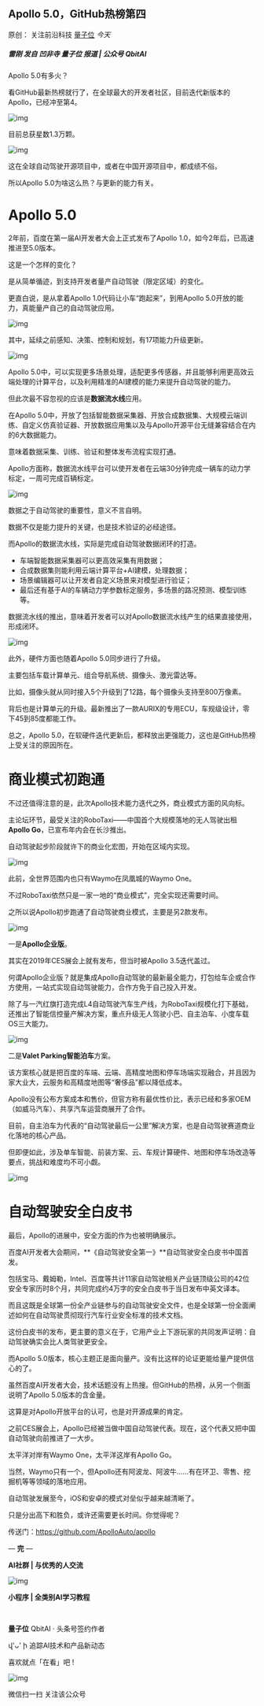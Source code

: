 ## Apollo 5.0，GitHub热榜第四

原创： 关注前沿科技 [量子位](javascript:void(0);) *今天*

##### 雷刚 发自 凹非寺  量子位 报道 | 公众号 QbitAI

Apollo 5.0有多火？

看GitHub最新热榜就行了，在全球最大的开发者社区，目前迭代新版本的Apollo，已经冲至第4。

![img](https://mmbiz.qpic.cn/mmbiz_png/YicUhk5aAGtDxNvU50qibwk2AXShcibNp0T1FUoN01zpsp7zFUgVYPdOltjFKm1iazxhnTwAWKLjg5CYLY7ruzm6Lg/640?wx_fmt=png&tp=webp&wxfrom=5&wx_lazy=1&wx_co=1)

目前总获星数1.3万颗。

![img](https://mmbiz.qpic.cn/mmbiz_png/YicUhk5aAGtDxNvU50qibwk2AXShcibNp0TEDpA9aphGcLeVG0gd7j8lT6ckiculvqOkWZNiao5E0icSiaFOlqfa4pLHw/640?wx_fmt=png&tp=webp&wxfrom=5&wx_lazy=1&wx_co=1)

这在全球自动驾驶开源项目中，或者在中国开源项目中，都成绩不俗。

所以Apollo 5.0为啥这么热？与更新的能力有关。

# Apollo 5.0

2年前，百度在第一届AI开发者大会上正式发布了Apollo 1.0，如今2年后，已高速推进至5.0版本。

这是一个怎样的变化？

是从简单循迹，到支持开发者量产自动驾驶（限定区域）的变化。

更直白说，是从拿着Apollo 1.0代码让小车“跑起来”，到用Apollo 5.0开放的能力，真能量产自己的自动驾驶应用。

![img](https://mmbiz.qpic.cn/mmbiz_png/YicUhk5aAGtAXnRXs5jt1drQxa93nyo2nVzANAv2DXvHFWhdTK4h5ZJdkfwyMKI06nFiceIx6RNcVTM9Zt2ZyzPQ/640?wx_fmt=png&tp=webp&wxfrom=5&wx_lazy=1&wx_co=1)

其中，延续之前感知、决策、控制和规划，有17项能力升级更新。

![img](https://mmbiz.qpic.cn/mmbiz_jpg/YicUhk5aAGtDxNvU50qibwk2AXShcibNp0Tej50oYq6Xn0Igm0xouUPA3bPficvNDYB5aFKxV5CRfVZTGBibYK7ehkA/640?wx_fmt=jpeg&tp=webp&wxfrom=5&wx_lazy=1&wx_co=1)

Apollo 5.0中，可以实现更多场景处理，适配更多传感器，并且能够利用更高效云端处理的计算平台，以及利用精准的AI建模的能力来提升自动驾驶的能力。

但此次最不容忽视的应该是**数据流水线**应用。

在Apollo 5.0中，开放了包括智能数据采集器、开放合成数据集、大规模云端训练、自定义仿真验证器、开放数据应用集以及与Apollo开源平台无缝兼容结合在内的6大数据能力。

意味着数据采集、训练、验证和整体发布流程实现打通。

Apollo方面称，数据流水线平台可以使开发者在云端30分钟完成一辆车的动力学标定，一周可完成百辆标定。

![img](https://mmbiz.qpic.cn/mmbiz_jpg/YicUhk5aAGtDxNvU50qibwk2AXShcibNp0TBCicNgCT6zDXCP1LKFGrysvtZJghJcDOSumtxwLWvTWuec3nvNOZicDA/640?wx_fmt=jpeg&tp=webp&wxfrom=5&wx_lazy=1&wx_co=1)

数据之于自动驾驶的重要性，意义不言自明。

数据不仅是能力提升的关键，也是技术验证的必经途径。

而Apollo的数据流水线，实际是完成自动驾驶数据闭环的打造。

- 车端智能数据采集器可以更高效采集有用数据；
- 合成数据集则能利用云端计算平台+AI建模，处理数据；
- 场景编辑器可以让开发者自定义场景来对模型进行验证；
- 最后还有基于AI的车辆动力学参数标定服务，多场景的路况预测、模型训练等。

数据流水线的推出，意味着开发者可以对Apollo数据流水线产生的结果直接使用，形成闭环。

![img](https://mmbiz.qpic.cn/mmbiz_png/YicUhk5aAGtDxNvU50qibwk2AXShcibNp0Tu7ZUQYVuPT6jYoRmGbToqQTkYBnZic70iaGnUHCacbfNANicdvxJib162Q/640?wx_fmt=png&tp=webp&wxfrom=5&wx_lazy=1&wx_co=1)

此外，硬件方面也随着Apollo 5.0同步进行了升级。

主要包括车载计算单元、组合导航系统、摄像头、激光雷达等。

比如，摄像头就从同时接入5个升级到了12路，每个摄像头支持至800万像素。

背后也是计算单元的升级。最新推出了一款AURIX的专用ECU，车规级设计，零下45到85度都能工作。

总之，Apollo 5.0，在软硬件迭代更新后，都释放出更强能力，这也是GitHub热榜上受关注的原因所在。

# 商业模式初跑通

不过还值得注意的是，此次Apollo技术能力迭代之外，商业模式方面的风向标。

主论坛环节，最受关注的RoboTaxi——中国首个大规模落地的无人驾驶出租**Apollo Go**，已宣布年内会在长沙推出。

自动驾驶起步阶段就许下的商业化宏图，开始在区域内实现。

![img](https://mmbiz.qpic.cn/mmbiz_jpg/YicUhk5aAGtCwFWYnxAKiaOA4lF8GBrWVL6Eib6LkBzrpo3rGXLToiblXp7UXZNRMvd8lfGgMScC2YVUYU94zcze3w/640?wx_fmt=jpeg&tp=webp&wxfrom=5&wx_lazy=1&wx_co=1)

此前，全世界范围内也只有Waymo在凤凰城的Waymo One。

不过RoboTaxi依然只是一家一地的“商业模式”，完全实现还需要时间。

之所以说Apollo初步跑通了自动驾驶商业模式，主要是另2款发布。

![img](https://mmbiz.qpic.cn/mmbiz_jpg/YicUhk5aAGtDxNvU50qibwk2AXShcibNp0TTe2KMjjfaN2yNCJuWwedLXWVvuUc2eDuic9N5XWeNDsqg6WJVyj6tAQ/640?wx_fmt=jpeg&tp=webp&wxfrom=5&wx_lazy=1&wx_co=1)

一是**Apollo企业版**。

其实在2019年CES展会上就有发布，但当时被Apollo 3.5迭代盖过。

何谓Apollo企业版？就是集成Apollo自动驾驶的最新最全能力，打包给车企或合作方使用，一站式实现自动驾驶能力，合作方免于自己投入开发。

除了与一汽红旗打造完成L4自动驾驶汽车生产线，为RoboTaxi规模化打下基础，还推出了智能信控量产解决方案，重点升级无人驾驶小巴、自主泊车、小度车载OS三大能力。

![img](https://mmbiz.qpic.cn/mmbiz_png/YicUhk5aAGtAXnRXs5jt1drQxa93nyo2nZ1Jl1W3raTsLIHBg2o6dWlBccboxIJuKgUiav3UhqqiaupIngibYLY4CQ/640?wx_fmt=png&tp=webp&wxfrom=5&wx_lazy=1&wx_co=1)

二是**Valet Parking智能泊车**方案。

该方案核心就是把百度的车端、云端、高精度地图和停车场端实现融合，并且因为家大业大，云服务和高精度地图等“奢侈品”都以降低成本。

Apollo没有公布方案成本和售价，但官方称有最优性价比，表示已经和多家OEM（如威马汽车）、共享汽车运营商展开了合作。

目前，自主泊车为代表的“自动驾驶最后一公里”解决方案，也是自动驾驶赛道商业化落地的核心产品。

但即便如此，涉及单车智能、前装方案、云、车规计算硬件、地图和停车场改造等要点，挑战和难度均不可小觑。

![img](https://mmbiz.qpic.cn/mmbiz_png/YicUhk5aAGtAXnRXs5jt1drQxa93nyo2nq5qiaSibHEc0N56JK7d9ia1qppCBNAw2G54gicjTnjIByUKbEgzibbZo4Vg/640?wx_fmt=png&tp=webp&wxfrom=5&wx_lazy=1&wx_co=1)

# 自动驾驶安全白皮书

最后，Apollo的进展中，安全方面的作为也被明确展示。

百度AI开发者大会期间，**《自动驾驶安全第一》**自动驾驶安全白皮书中国首发。

包括宝马、戴姆勒，Intel、百度等共计11家自动驾驶相关产业链顶级公司的42位安全专家历时8个月，共同完成约4万字的安全白皮书于当日发布中英文译本。

而且这既是全球第一份全产业链参与的自动驾驶安全文件，也是全球第一份全面阐述如何在自动驾驶贯彻现行汽车行业安全标准的技术文档。

这份白皮书的发布，更主要的意义在于，它用产业上下游玩家的共同发声证明：自动驾驶确实会比人类驾驶更安全。

而Apollo 5.0版本，核心主题正是面向量产。没有比这样的论证更能给量产提供信心的了。

虽然百度AI开发者大会，技术话题没有上热搜。但GitHub的热榜，从另一个侧面说明了Apollo 5.0版本的含金量。

这算是对Apollo开放平台的认可，也是对开源成果的肯定。

之前CES展会上，Apollo已经被当做中国自动驾驶代表。现在，这个代表又把中国自动驾驶向前推进了一大步。

太平洋对岸有Waymo One，太平洋这岸有Apollo Go。

当然，Waymo只有一个，但Apollo还有阿波龙、阿波牛……有在环卫、零售、挖掘机等等领域的落地应用。

自动驾驶发展至今，iOS和安卓的模式对垒似乎越来越清晰了。

只是分出高下和胜负，或许还需要更长时间。你觉得呢？

传送门：https://github.com/ApolloAuto/apollo

— **完** —

**AI社群 | 与优秀的人交流**

![img](https://mmbiz.qpic.cn/mmbiz_png/YicUhk5aAGtCEFSVW5ubo08Zfv1qB5iaprbZUlsy5odkbQRwlnJ4gYccCB4iaR89q8zdvoc9CEDlR3ORTzdicyLI5g/640?wx_fmt=png&tp=webp&wxfrom=5&wx_lazy=1&wx_co=1)

**小程序 | 全类别AI学习教程**

[![img](data:image/gif;base64,iVBORw0KGgoAAAANSUhEUgAAAAEAAAABCAYAAAAfFcSJAAAADUlEQVQImWNgYGBgAAAABQABh6FO1AAAAABJRU5ErkJggg==)](https://mp.weixin.qq.com/s?__biz=MzIzNjc1NzUzMw==&mid=2247524754&idx=5&sn=379f91b1562602b8bad1d358d5d1fbb7&chksm=e8d0d6e0dfa75ff60f7a071bf7fc9c7402a3d4ac485c1529757a6981019d47bdd851a20d74ad&mpshare=1&scene=1&srcid=0706vSq7zrvgktCCaHYPJ7w8&key=cfad420b0c7e89f9c5786fb83f78dfb19c987acff288b1944e65027c0abfb4ced980b0083f94ae9933391723b0697ed83a87ee9383a767188ea7b0e3b3561ccb0c23e1ae9cf7993843fdcf3b0c03c6fd&ascene=1&uin=MjMzNDA2ODYyNQ%3D%3D&devicetype=Windows+10&version=62060833&lang=zh_CN&pass_ticket=4N3hPP6n%2B4les8ZXJO5kYkuPXCaew5BB%2FocqAODs9BAWS4F9QR7%2BrLhzvbDailBd)

![img](data:image/gif;base64,iVBORw0KGgoAAAANSUhEUgAAAAEAAAABCAYAAAAfFcSJAAAADUlEQVQImWNgYGBgAAAABQABh6FO1AAAAABJRU5ErkJggg==)



**量子位** QbitAI · 头条号签约作者





վ'ᴗ' ի 追踪AI技术和产品新动态



喜欢就点「在看」吧 ! 











![img](https://mp.weixin.qq.com/mp/qrcode?scene=10000004&size=102&__biz=MzIzNjc1NzUzMw==&mid=2247524754&idx=5&sn=379f91b1562602b8bad1d358d5d1fbb7&send_time=)

微信扫一扫
关注该公众号